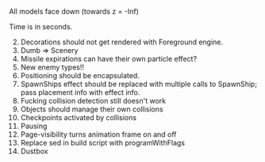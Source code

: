 All models face down (towards z = -Inf)

Time is in seconds.


2. Decorations should not get rendered with Foreground engine.
3. Dumb => Scenery
6. Missile expirations can have their own particle effect?
7. New enemy types!!
8. Positioning should be encapsulated.
9. SpawnShips effect should be replaced with multiple calls to SpawnShip; pass placement info with effect info.
10. Fucking collision detection still doesn't work
11. Objects should manage their own collisions
12. Checkpoints activated by collisions
13. Pausing
14. Page-visibility turns animation frame on and off
15. Replace sed in build script with programWithFlags
16. Dustbox
